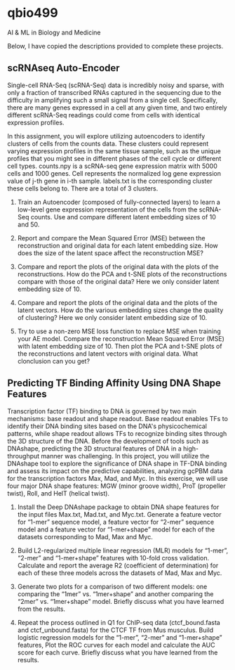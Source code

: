 # qbio499
AI &amp; ML in Biology and Medicine

Below, I have copied the descriptions provided to complete these projects.

## scRNAseq Auto-Encoder

Single-cell RNA-Seq (scRNA-Seq) data is incredibly noisy and sparse, with only a fraction of transcribed RNAs captured in the sequencing due to the difficulty in amplifying such a small signal from a single cell. Specifically, there are many genes expressed in a cell at any given time, and two entirely different scRNA-Seq readings could come from cells with identical expression profiles.

In this assignment, you will explore utilizing autoencoders to identify clusters of cells from the counts data. These clusters could represent varying expression profiles in the same tissue sample, such as the unique profiles that you might see in different phases of the cell cycle or different cell types. counts.npy is a scRNA-seq gene expression matrix with 5000 cells and 1000 genes. Cell represents the normalized log gene expression value of j-th gene in i-th sample. labels.txt is the corresponding cluster these cells belong to. There are a total of 3 clusters.

1. Train an Autoencoder (composed of fully-connected layers) to learn a low-level gene expression representation of the cells from the scRNA-Seq counts. Use and compare different latent embedding sizes of 10 and 50.

2. Report and compare the Mean Squared Error (MSE) between the reconstruction and original data for each latent embedding size. How does the size of the latent space affect the reconstruction MSE?

3. Compare and report the plots of the original data with the plots of the reconstructions. How do the PCA and t-SNE plots of the reconstructions compare with those of the original data? Here we only consider latent embedding size of 10.

4. Compare and report the plots of the original data and the plots of the latent vectors. How do the various embedding sizes change the quality of clustering? Here we only consider latent embedding size of 10.

5. Try to use a non-zero MSE loss function to replace MSE when training your AE model. Compare the reconstruction Mean Squared Error (MSE) with latent embedding size of 10. Then plot the PCA and t-SNE plots of the reconstructions and latent vectors with original data. What
clonclusion can you get?

## Predicting TF Binding Affinity Using DNA Shape Features

Transcription factor (TF) binding to DNA is governed by two main mechanisms: base readout and shape readout. Base readout enables TFs to identify their DNA binding sites based on the DNA's physicochemical patterns, while shape readout allows TFs to recognize binding sites through the 3D structure of the DNA. Before the development of tools such as DNAshape, predicting the 3D structural features of DNA in a high-throughput manner was challenging. In this project, you will utilize the DNAshape tool to explore the significance of DNA shape in TF-DNA binding and assess its impact on the predictive capabilities, analyzing gcPBM data for the transcription factors Max, Mad, and Myc. In this exercise, we will use four major DNA shape features: MGW (minor groove width), ProT (propeller twist), Roll, and HelT (helical twist).

1. Install the Deep DNAshape package to obtain DNA shape features for the input files Max.txt, Mad.txt, and Myc.txt. Generate a feature vector for “1-mer” sequence model, a feature vector for “2-mer” sequence model and a feature vector for “1-mer+shape” model for each of the datasets corresponding to Mad, Max and Myc.

2. Build L2-regularized multiple linear regression (MLR) models for “1-mer”, “2-mer” and “1-mer+shape” features with 10-fold cross validation. Calculate and report the average R2 (coefficient of determination) for each of these three models across the datasets of Mad, Max and Myc.

3. Generate two plots for a comparison of two different models: one comparing the “1mer” vs. “1mer+shape” and another comparing the “2mer” vs. “1mer+shape” model. Briefly discuss what you have learned from the results.

4. Repeat the process outlined in Q1 for ChIP-seq data (ctcf_bound.fasta and ctcf_unbound.fasta) for the CTCF TF from Mus musculus. Build logistic regression models for the “1-mer”, “2-mer” and “1-mer+shape” features, Plot the ROC curves for each model and calculate the AUC score for each curve. Briefly discuss what you have learned from the results.
